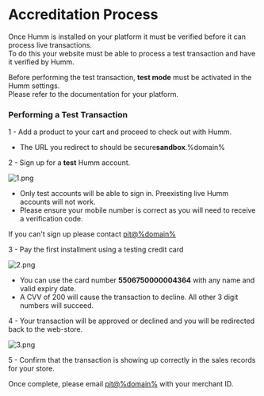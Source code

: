 <h1>Accreditation Process</h1>

Once Humm is installed on your platform it must be verified before it can process live transactions.<br>
To do this your website must be able to process a test transaction and have it verified by Humm.

<div class="panel">
    Before performing the test transaction, <b>test mode</b> must be activated in the Humm settings.<br>
    Please refer to the documentation for your platform.
</div>

### Performing a Test Transaction

1 - Add a product to your cart and proceed to check out with Humm.

- The URL you redirect to should be secure**sandbox**.%domain%

2 - Sign up for a **test** Humm account.

![1.png](/img/accreditation/1.png)

- Only test accounts will be able to sign in. Preexisting live Humm accounts will not work.
- Please ensure your mobile number is correct as you will need to receive a verification code.

<div class="panel">
    If you can't sign up please contact <a href="mailto:pit@%domain%">pit@%domain%</a>
</div>

3 - Pay the first installment using a testing credit card

![2.png](/img/accreditation/2.png)

- You can use the card number **5506750000004364** with any name and valid expiry date.
- A CVV of 200 will cause the transaction to decline. All other 3 digit numbers will succeed.

4 - Your transaction will be approved or declined and you will be redirected back to the web-store.

![3.png](/img/accreditation/3.png)

5 - Confirm that the transaction is showing up correctly in the sales records for your store.

<div class="panel">
    Once complete, please email <a href="mailto:pit@%domain%?Subject=Humm Accreditation&body=Hi, %0D%0A%0D%0AMy Merchant ID is: %0D%0A%0D%0AI have performed the two test transactions on my website%0D%0A%0D%0ACould you please verify them?%0D%0A%0D%0AThanks,%0D%0A%0D%0A">pit@%domain%</a> with your merchant ID.
</div>
